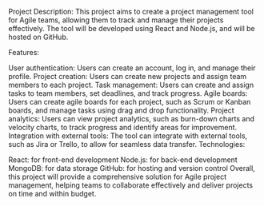 Project Description:
This project aims to create a project management tool for Agile teams, allowing them to track and manage their projects effectively. The tool will be developed using React and Node.js, and will be hosted on GitHub.

Features:

User authentication: Users can create an account, log in, and manage their profile.
Project creation: Users can create new projects and assign team members to each project.
Task management: Users can create and assign tasks to team members, set deadlines, and track progress.
Agile boards: Users can create agile boards for each project, such as Scrum or Kanban boards, and manage tasks using drag and drop functionality.
Project analytics: Users can view project analytics, such as burn-down charts and velocity charts, to track progress and identify areas for improvement.
Integration with external tools: The tool can integrate with external tools, such as Jira or Trello, to allow for seamless data transfer.
Technologies:

React: for front-end development
Node.js: for back-end development
MongoDB: for data storage
GitHub: for hosting and version control
Overall, this project will provide a comprehensive solution for Agile project management, helping teams to collaborate effectively and deliver projects on time and within budget.
